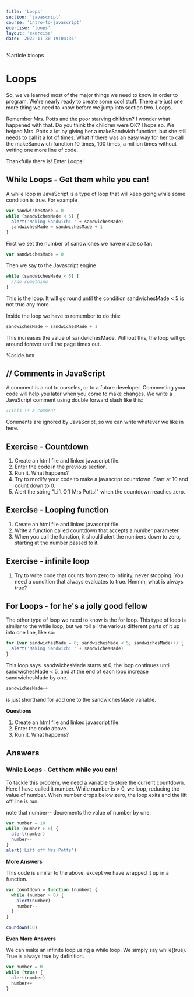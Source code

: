 ```yaml
---
title: 'Loops'
section: 'javascript'
course: 'intro-to-javascript'
exercise: 'loops'
layout: 'exercise'
date: '2022-11-30 19:04:36'
---
```


%article
#loops

# Loops

So, we've learned most of the major things we need to know in order to program. We're nearly ready to create some cool stuff. There are just one more thing we need to know before we jump into section two. Loops.

Remember Mrs. Potts and the poor starving children? I wonder what happened with that. Do you think the children were OK? I hope so. We helped Mrs. Potts a lot by giving her a makeSandwich function, but she still needs to call it a lot of times. What if there was an easy way for her to call the makeSandwich function 10 times, 100 times, a million times without writing one more line of code.

Thankfully there is! Enter Loops!

## While Loops - Get them while you can!

A while loop in JavaScript is a type of loop that will keep going while some condition is true. For example

```js
var sandwichesMade = 0
while (sandwichesMade < 5) {
  alert('Making Sandwich: ' + sandwichesMade)
  sandwichesMade = sandwichesMade + 1
}
```

First we set the number of sandwiches we have made so far:

```js
var sandwichesMade = 0
```

Then we say to the Javascript engine

```js
while (sandwichesMade < 5) {
  //do something
}
```

This is the loop. It will go round until the condition sandwichesMade < 5 is not true any more.

Inside the loop we have to remember to do this:

```js
sandwichesMade = sandwichesMade + 1
```

This increases the value of sandwichesMade. Without this, the loop will go around forever until the page times out.

%aside.box

## // Comments in JavaScript

A comment is a not to ourseles, or to a future developer. Commenting your code will help you later when you come to make changes. We write a JavaScript comment using double forward slash like this:

```js
//This is a comment
```

Comments are ignored by JavaScript, so we can write whatever we like in here.

## Exercise - Countdown

1. Create an html file and linked javascript file.
2. Enter the code in the previous section.
3. Run it. What happens?
4. Try to modify your code to make a javascript countdown. Start at 10 and count down to 0.
5. Alert the string "Lift Off Mrs Potts!" when the countdown reaches zero.

## Exercise - Looping function

1. Create an html file and linked javascript file.
2. Write a function called countdown that accepts a number parameter.
3. When you call the function, it should alert the numbers down to zero, starting at the number passed to it.

## Exercise - infinite loop

1. Try to write code that counts from zero to infinity, never stopping. You need a condition that always evaluates to true. Hmmm, what is always true?

## For Loops - for he's a jolly good fellow

The other type of loop we need to know is the for loop. This type of loop is similar to the while loop, but we roll all the various different parts of it up into one line, like so:

```js
for (var sandwichesMade = 0; sandwichesMade < 5; sandwichesMade++) {
  alert('Making Sandwich: ' + sandwichesMade)
}
```

This loop says. sandwichesMade starts at 0, the loop continues until sandwichesMade < 5, and at the end of each loop increase sandwichesMade by one.

```js
sandwichesMade++
```

is just shorthand for add one to the sandwichesMade variable.

**Questions**

1. Create an html file and linked javascript file.
2. Enter the code above.
3. Run it. What happens?

## Answers

### While Loops - Get them while you can!

To tackle this problem, we need a variable to store the current countdown. Here I have called it number. While number is > 0, we loop, reducing the value of number. When number drops below zero, the loop exits and the lift off line is run.

note that number-- decrements the value of number by one.

```js
var number = 10
while (number > 0) {
  alert(number)
  number--
}
alert('Lift off Mrs Potts')
```

**More Answers**

This code is similar to the above, except we have wrapped it up in a function.

```js
var countdown = function (number) {
  while (number > 0) {
    alert(number)
    number--
  }
}

coundown(10)
```

**Even More Answers**

We can make an infinite loop using a while loop. We simply say while(true). True is always true by definition.

```js
var number = 0
while (true) {
  alert(number)
  number++
}
```
